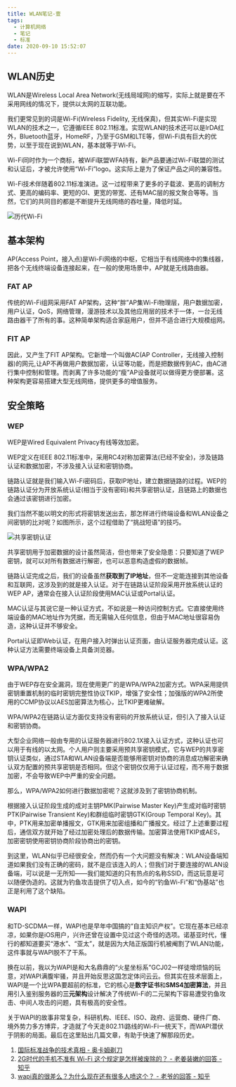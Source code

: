 ```yaml
---
title: WLAN笔记-壹
tags:
  - 计算机网络
  - 笔记
  - 标准
date: 2020-09-10 15:52:07
---
```


## WLAN历史

WLAN是Wireless Local Area Network(无线局域网)的缩写，实际上就是要在不采用网线的情况下，提供以太网的互联功能。

我们更常见到的词是Wi-Fi(Wireless Fidelity, 无线保真)，但其实Wi-Fi是实现WLAN的技术之一，它遵循IEEE 802.11标准。实现WLAN的技术还可以是IrDA红外，Bluetooth蓝牙，HomeRF，乃至于GSM和LTE等，但Wi-Fi具有巨大的优势，以至于现在说到WLAN，基本就等于Wi-Fi。

Wi-Fi同时作为一个商标，被WiFi联盟WFA持有，新产品要通过Wi-Fi联盟的测试和认证后，才被允许使用“Wi-Fi”logo。这实际上是为了保证产品之间的兼容性。

Wi-Fi技术伴随着802.11标准演进。这一过程带来了更多的子载波、更高的调制方式、更高的编码率、更短的GI、更宽的带宽、还有MAC层的报文聚合等等。当然，它们的共同目的都是不断提升无线网络的吞吐量，降低时延。

![历代Wi-Fi](http://storage.live.com/items/3550ADEE9AFF19FD!99596:/SBMczewQtKh6NoU.jpg?authkey=AIbyrqnS5z58phc)

<!--more-->

## 基本架构

AP(Access Point，接入点)是Wi-Fi网络的中枢，它相当于有线网络中的集线器，把各个无线终端设备连接起来，在一般的使用场景中，AP就是无线路由器。

### FAT AP

传统的Wi-Fi组网采用FAT AP架构，这种“胖”AP集Wi-Fi物理层，用户数据加密，用户认证，QoS，网络管理，漫游技术以及其他应用层的技术于一体，一台无线路由器干了所有的事。这种简单架构适合家庭用户，但并不适合进行大规模组网。

### FIT AP

因此，又产生了FIT AP架构。它新增一个叫做AC(AP Controller，无线接入控制器)的网元,让AP不再做用户数据加密，认证等功能，而是把数据传到AC，由AC进行集中控制和管理。而剥离了许多功能的“瘦”AP设备就可以做得更方便部署。这种架构更容易搭建大型无线网络，提供更多的增值服务。

## 安全策略

### WEP

WEP是Wired Equivalent Privacy有线等效加密。

WEP定义在IEEE 802.11标准中，采用RC4对称加密算法(已经不安全)，涉及链路认证和数据加密，不涉及接入认证和密钥协商。

链路认证就是我们输入Wi-Fi密码后，获取IP地址，建立数据链路的过程。WEP的链路认证分为开放系统认证(相当于没有密码)和共享密钥认证，且链路上的数据也会通过该密钥进行加密。

我们当然不能以明文的形式将密钥发送出去，那怎样进行终端设备和WLAN设备之间密钥的比对呢？如图所示，这个过程借助了“挑战短语”的技巧。

![共享密钥认证](http://storage.live.com/items/3550ADEE9AFF19FD!99597:/Zd7plsaz6RobQke.png?authkey=AIbyrqnS5z58phc)

共享密钥用于加密数据的设计虽然简洁，但也带来了安全隐患：只要知道了WEP密钥，就可以对所有数据进行解密，也可以恶意构造虚假的数据帧。

链路认证完成之后，我们的设备虽然**获取到了IP地址**，但不一定能连接到其他设备和互联网，这涉及到的就是接入认证。对于在链路认证阶段采用开放系统认证的WEP AP，通常会在接入认证阶段使用MAC认证或Portal认证。

MAC认证与其说它是一种认证方式，不如说是一种访问控制方式。它直接使用终端设备的MAC地址作为凭据，而无需输入任何信息，但由于MAC地址很容易伪造，这种认证并不够安全。

Portal认证即Web认证，在用户接入时弹出认证页面，由认证服务器完成认证。这种认证方法需要终端设备上具备浏览器。

### WPA/WPA2

由于WEP存在安全漏洞，现在使用更广的是WPA/WPA2加密方式。WPA采用提供密钥重置机制的临时密钥完整性协议TKIP，增强了安全性；加强版的WPA2所使用的CCMP协议以AES加密算法为核心，比TKIP更难破解。

WPA/WPA2在链路认证方面仅支持没有密码的开放系统认证，但引入了接入认证和密钥协商。

大型企业网络一般由专用的认证服务器进行802.1X接入认证方式，这种认证也可以用于有线的以太网。个人用户则主要采用预共享密钥模式，它与WEP的共享密钥认证类似，通过STA和WLAN设备端是否能够用密钥对协商的消息成功解密来确认双方配置的预共享密钥是否相同。但这个密钥仅仅用于认证过程，而不用于数据加密，不会导致WEP中严重的安全问题。

那么，WPA/WPA2如何进行数据加密呢？这就涉及到了密钥协商机制。

根据接入认证阶段生成的成对主钥PMK(Pairwise Master Key)产生成对临时密钥PTK(Pairwise Transient Key)和群组临时密钥GTK(Group Temporal Key)。其中，PTK用来加密单播报文，GTK用来加密组播和广播报文。经过了上述重要过程后，通信双方就开始了经过加密处理后的数据传输。加密算法使用TKIP或AES，加密密钥使用密钥协商阶段协商出的密钥。

到这里，WLAN似乎已经很安全，然而仍有一个大问题没有解决：WLAN设备端知道如果我们没有正确的密码，就不是应该连入的人；但我们对于要连接的WLAN设备端，可以说是一无所知——我们能知道的只有热点的名称SSID，而这玩意是可以随便伪造的。这就为钓鱼攻击提供了切入点，如今的“钓鱼Wi-Fi”和“伪基站”也正是利用了这个缺陷。

### WAPI

和TD-SCDMA一样，WAPI也是早年中国搞的“自主知识产权”。它现在基本已经凉凉，如果你是iOS用户，兴许还曾在设置中见过这个奇怪的选项。诺基亚时代，懂行的都知道要买“港水”、“亚太”，就是因为大陆正版国行机被阉割了WLAN功能，这件事就与WAPI脱不了干系。

换在以前，我以为WAPI是和大名鼎鼎的“火星坐标系”GCJ02一样徒增烦恼的玩意，对WAPI满腹牢骚，并且开始反思这国怎定体问云云。但其实在技术层面上，WAPI是一个比WPA要超前的标准，它的核心是**数字证书**和**SMS4加密算法**，并且用引入鉴别服务器的**三元架构**设计解决了传统Wi-Fi的二元架构下容易遭受钓鱼攻击、中间人攻击的问题，具有极高的安全性。

关于WAPI的故事非常复杂，科研机构、IEEE、ISO、政府、运营商、硬件厂商、境外势力多方博弈，才造就了今天走802.11i路线的Wi-Fi一统天下，而WAPI潜伏于阴影的局面。最后在这里贴出几篇文章，有助于快速了解那段历史。

1. [国际标准战争的技术真相 - 奥卡姆剃刀](https://www.ctocio.com/hotnews/22804.html)
2. [2G时代的手机不准有 Wi-Fi 这个规定是怎样被废除的？ - 老姜装嫩的回答 - 知乎](https://www.zhihu.com/question/32032171/answer/54616292)
3. [wapi真的很差么？为什么现在还有很多人喷这个？ - 老爷的回答 - 知乎](https://www.zhihu.com/question/66100012/answer/952759096)
